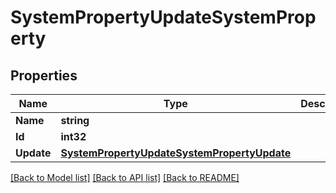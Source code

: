 # SystemPropertyUpdateSystemProperty

## Properties

Name | Type | Description | Notes
------------ | ------------- | ------------- | -------------
**Name** | **string** |  | [optional] 
**Id** | **int32** |  | [optional] 
**Update** | [**SystemPropertyUpdateSystemPropertyUpdate**](_systemProperty_updateSystemProperty__update.md) |  | 

[[Back to Model list]](../README.md#documentation-for-models) [[Back to API list]](../README.md#documentation-for-api-endpoints) [[Back to README]](../README.md)


